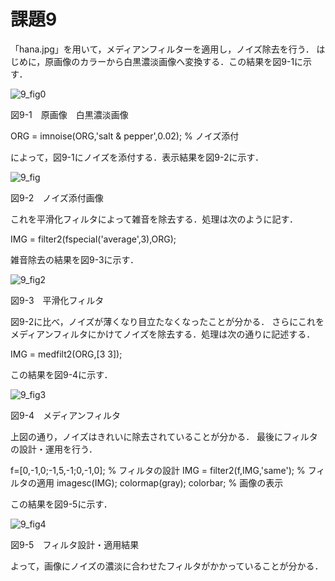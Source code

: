 # 課題9
「hana.jpg」を用いて，メディアンフィルターを適用し，ノイズ除去を行う．
はじめに，原画像のカラーから白黒濃淡画像へ変換する．この結果を図9-1に示す．

![9_fig0](https://user-images.githubusercontent.com/35133431/35190516-ef9ec70c-fea6-11e7-938b-1affdc9a3d2a.png)

図9-1　原画像　白黒濃淡画像

ORG = imnoise(ORG,'salt & pepper',0.02); % ノイズ添付  

によって，図9-1にノイズを添付する．表示結果を図9-2に示す．

![9_fig](https://user-images.githubusercontent.com/35133431/35190555-d1fa90fe-fea7-11e7-8d2c-c0d3775bd953.png)

図9-2　ノイズ添付画像

これを平滑化フィルタによって雑音を除去する．処理は次のように記す．

IMG = filter2(fspecial('average',3),ORG);  

雑音除去の結果を図9-3に示す．

![9_fig2](https://user-images.githubusercontent.com/35133431/35190556-d6b69656-fea7-11e7-93e6-a144ac2141f2.png)

図9-3　平滑化フィルタ　

図9-2に比べ，ノイズが薄くなり目立たなくなったことが分かる．
さらにこれをメディアンフィルタにかけてノイズを除去する．処理は次の通りに記述する．

IMG = medfilt2(ORG,[3 3]);  

この結果を図9-4に示す．

![9_fig3](https://user-images.githubusercontent.com/35133431/35190559-e39db9a8-fea7-11e7-97c1-dd9c08130cb2.png)

図9-4　メディアンフィルタ

上図の通り，ノイズはきれいに除去されていることが分かる．
最後にフィルタの設計・運用を行う．

f=[0,-1,0;-1,5,-1;0,-1,0]; % フィルタの設計
IMG = filter2(f,IMG,'same'); % フィルタの適用
imagesc(IMG); colormap(gray); colorbar; % 画像の表示

この結果を図9-5に示す．

![9_fig4](https://user-images.githubusercontent.com/35133431/35190560-e819182e-fea7-11e7-8e30-3b43e44268e7.png)

図9-5　フィルタ設計・適用結果

よって，画像にノイズの濃淡に合わせたフィルタがかかっていることが分かる．
